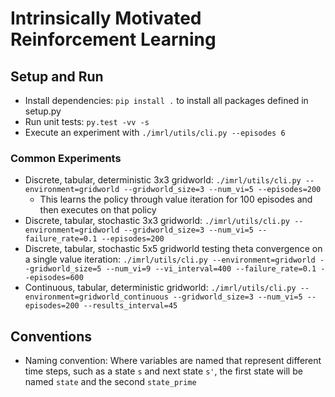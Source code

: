 # Intrinsically Motivated Reinforcement Learning

## Setup and Run
- Install dependencies: `pip install .` to install all packages defined in setup.py
- Run unit tests: `py.test -vv -s`
- Execute an experiment with `./imrl/utils/cli.py --episodes 6`

### Common Experiments
- Discrete, tabular, deterministic 3x3 gridworld: `./imrl/utils/cli.py --environment=gridworld --gridworld_size=3 --num_vi=5 --episodes=200`
    - This learns the policy through value iteration for 100 episodes and then executes on that policy
- Discrete, tabular, stochastic 3x3 gridworld: `./imrl/utils/cli.py --environment=gridworld --gridworld_size=3 --num_vi=5 --failure_rate=0.1 --episodes=200`
- Discrete, tabular, stochastic 5x5 gridworld testing theta convergence on a single value iteration: `./imrl/utils/cli.py --environment=gridworld --gridworld_size=5 --num_vi=9 --vi_interval=400 --failure_rate=0.1 --episodes=600`
- Continuous, tabular, deterministic gridworld: `./imrl/utils/cli.py --environment=gridworld_continuous --gridworld_size=3 --num_vi=5 --episodes=200 --results_interval=45`

## Conventions
- Naming convention: Where variables are named that represent different time steps, such as a state `s` and next state `s'`, the first state will be named `state` and the second `state_prime`
